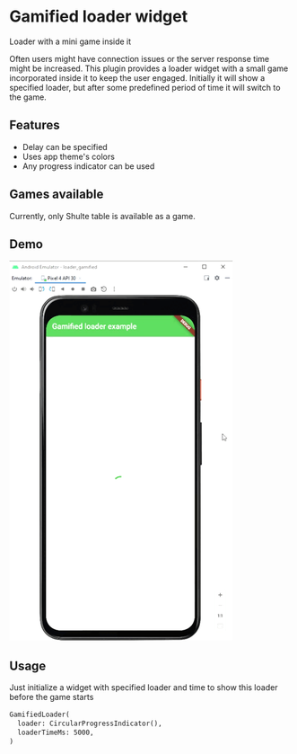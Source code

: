# Gamified loader widget

Loader with a mini game inside it

Often users might have connection issues or the server response time might be increased. This plugin provides a loader widget with a small game incorporated inside it to keep the user engaged. Initially it will show a specified loader, but after some predefined period of time it will switch to the game.

## Features

- Delay can be specified
- Uses app theme's colors
- Any progress indicator can be used

## Games available

Currently, only Shulte table is available as a game.

## Demo

![demo](img/demo.gif)

## Usage

Just initialize a widget with specified loader and time to show this loader before the game starts

```
GamifiedLoader(
  loader: CircularProgressIndicator(),
  loaderTimeMs: 5000,
)
```